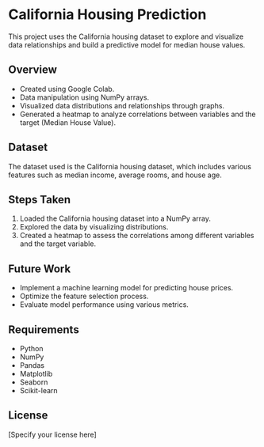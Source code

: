 # California Housing Prediction

This project uses the California housing dataset to explore and visualize data relationships and build a predictive model for median house values.

## Overview
- Created using Google Colab.
- Data manipulation using NumPy arrays.
- Visualized data distributions and relationships through graphs.
- Generated a heatmap to analyze correlations between variables and the target (Median House Value).

## Dataset
The dataset used is the California housing dataset, which includes various features such as median income, average rooms, and house age.

## Steps Taken
1. Loaded the California housing dataset into a NumPy array.
2. Explored the data by visualizing distributions.
3. Created a heatmap to assess the correlations among different variables and the target variable.

## Future Work
- Implement a machine learning model for predicting house prices.
- Optimize the feature selection process.
- Evaluate model performance using various metrics.

## Requirements
- Python
- NumPy
- Pandas
- Matplotlib
- Seaborn
- Scikit-learn

## License
[Specify your license here]
